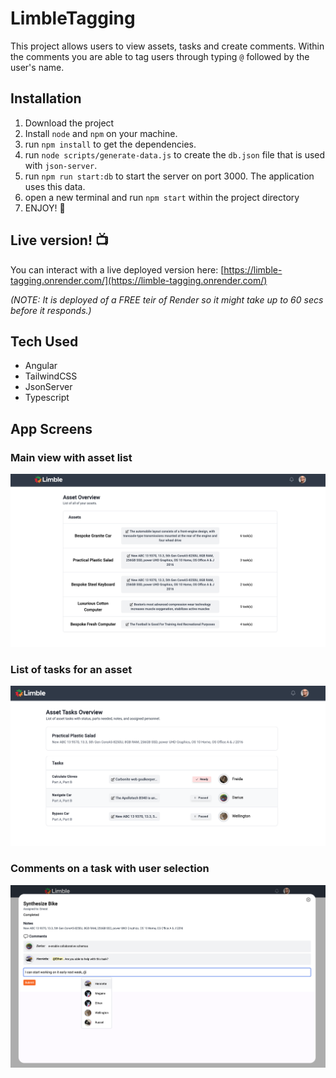 # LimbleTagging

This project allows users to view assets, tasks and create comments. Within the comments you are able to tag users through typing `@` followed by the user's name.

## Installation

1. Download the project
2. Install `node` and `npm` on your machine.
3. run `npm install` to get the dependencies.
4. run `node scripts/generate-data.js` to create the `db.json` file that is used with `json-server`.
5. run `npm run start:db` to start the server on port 3000. The application uses this data.
6. open a new terminal and run `npm start` within the project directory
7. ENJOY! 🎉

## Live version! 📺

You can interact with a live deployed version here: [https://limble-tagging.onrender.com/](https://limble-tagging.onrender.com/)

_(NOTE: It is deployed of a FREE teir of Render so it might take up to 60 secs before it responds.)_

## Tech Used

- Angular
- TailwindCSS
- JsonServer
- Typescript

## App Screens

### Main view with asset list

![assets view](/images/assets.png)

### List of tasks for an asset

![tasks view](/images/tasks.png)

### Comments on a task with user selection

![comment view](/images/comment.png)
